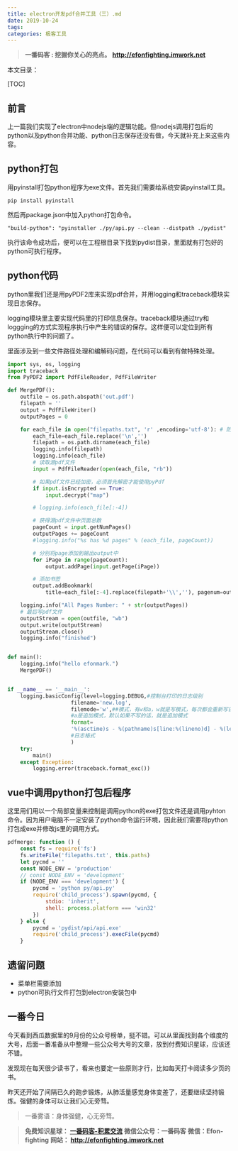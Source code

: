 ```yaml
---
title: electron开发pdf合并工具（三）.md
date: 2019-10-24
tags: 
categories: 极客工具
---
```


> **一番码客 : 挖掘你关心的亮点。**
> **http://efonfighting.imwork.net**

本文目录：

[TOC]

## 前言

上一篇我们实现了electron中nodejs端的逻辑功能。但nodejs调用打包后的python以及python合并功能、python日志保存还没有做，今天就补充上来这些内容。

<!-- more -->

## python打包

用pyinstall打包python程序为exe文件。首先我们需要给系统安装pyinstall工具。

```
pip install pyinstall
```

然后再package.json中加入python打包命令。

```
"build-python": "pyinstaller ./py/api.py --clean --distpath ./pydist"
```

执行该命令成功后，便可以在工程根目录下找到pydist目录，里面就有打包好的python可执行程序。

## python代码

python里我们还是用pyPDF2库来实现pdf合并，并用logging和traceback模块实现日志保存。

logging模块里主要实现代码里的打印信息保存。traceback模块通过try和loggging的方式实现程序执行中产生的错误的保存。这样便可以定位到所有python执行中的问题了。

里面涉及到一些文件路径处理和编解码问题，在代码可以看到有做特殊处理。

```python
import sys, os, logging
import traceback
from PyPDF2 import PdfFileReader, PdfFileWriter

def MergePDF():
    outfile = os.path.abspath('out.pdf')
    filepath = ''
    output = PdfFileWriter()
    outputPages = 0

    for each_file in open("filepaths.txt", 'r' ,encoding='utf-8'): # 防止gtk解码问题
        each_file=each_file.replace('\n','')
        filepath = os.path.dirname(each_file)
        logging.info(filepath)
        logging.info(each_file)
        # 读取源pdf文件
        input = PdfFileReader(open(each_file, "rb"))

        # 如果pdf文件已经加密，必须首先解密才能使用pyPdf
        if input.isEncrypted == True:
            input.decrypt("map")

        # logging.info(each_file[:-4])

        # 获得源pdf文件中页面总数
        pageCount = input.getNumPages()
        outputPages += pageCount
        #logging.info("%s has %d pages" % (each_file, pageCount))

        # 分别将page添加到输出output中
        for iPage in range(pageCount):
            output.addPage(input.getPage(iPage))

        # 添加书签
        output.addBookmark(
            title=each_file[:-4].replace(filepath+'\\',''), pagenum=outputPages - pageCount)

    logging.info("All Pages Number: " + str(outputPages))
    # 最后写pdf文件
    outputStream = open(outfile, "wb")
    output.write(outputStream)
    outputStream.close()
    logging.info("finished")


def main():
    logging.info("hello efonmark.")
    MergePDF()


if __name__ == '__main__':
    logging.basicConfig(level=logging.DEBUG,#控制台打印的日志级别
                    filename='new.log',
                    filemode='w',##模式，有w和a，w就是写模式，每次都会重新写日志，覆盖之前的日志
                    #a是追加模式，默认如果不写的话，就是追加模式
                    format=
                    '%(asctime)s - %(pathname)s[line:%(lineno)d] - %(levelname)s: %(message)s'
                    #日志格式
                    )
    try:
        main()
    except Exception:
        logging.error(traceback.format_exc()) 
```

## vue中调用python打包后程序

这里用们用以一个局部变量来控制是调用python的exe打包文件还是调用pyhton命令。因为用户电脑不一定安装了python命令运行环境，因此我们需要将python打包成exe并修改js里的调用方式。

```js
pdfmerge: function () {
    const fs = require('fs')
    fs.writeFile('filepaths.txt', this.paths)
    let pycmd = ''
    const NODE_ENV = 'production'
    // const NODE_ENV = 'development'
    if (NODE_ENV === 'development') {
        pycmd = 'python py/api.py'
        require('child_process').spawn(pycmd, {
            stdio: 'inherit',
            shell: process.platform === 'win32'
        })
    } else {
        pycmd = 'pydist/api/api.exe'
        require('child_process').execFile(pycmd)
    }
```

## 遗留问题

* 菜单栏需要添加
* python可执行文件打包到electron安装包中

## 一番今日

今天看到西瓜数据里的9月份的公众号榜单，挺不错。可以从里面找到各个维度的大号，后面一番准备从中整理一些公众号大号的文章，放到付费知识星球，应该还不错。

发现现在每天很少读书了，看来也要定一些原则才行，比如每天打卡阅读多少页的书。

昨天还开始了间隔已久的跑步锻炼，从肺活量感觉身体变差了，还要继续坚持锻炼。强健的身体可以让我们心无旁骛。

> 一番雾语：身体强健，心无旁骛。



> **免费知识星球： [一番码客-积累交流]([wwww](https://t.zsxq.com/NRVBURr))**
> **微信公众号：一番码客**
> **微信：Efon-fighting**
> **网站： http://efonfighting.imwork.net**